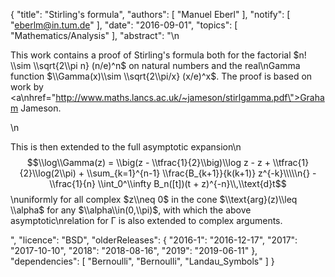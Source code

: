 {
    "title": "Stirling's formula",
    "authors": [
        "Manuel Eberl"
    ],
    "notify": [
        "eberlm@in.tum.de"
    ],
    "date": "2016-09-01",
    "topics": [
        "Mathematics/Analysis"
    ],
    "abstract": "\n<p>This work contains a proof of Stirling's formula both for the factorial $n! \\sim \\sqrt{2\\pi n} (n/e)^n$ on natural numbers and the real\nGamma function $\\Gamma(x)\\sim \\sqrt{2\\pi/x} (x/e)^x$. The proof is based on work by <a\nhref=\"http://www.maths.lancs.ac.uk/~jameson/stirlgamma.pdf\">Graham Jameson</a>.</p>\n<p>This is then extended to the full asymptotic expansion\n$$\\log\\Gamma(z) = \\big(z - \\tfrac{1}{2}\\big)\\log z - z + \\tfrac{1}{2}\\log(2\\pi) + \\sum_{k=1}^{n-1} \\frac{B_{k+1}}{k(k+1)} z^{-k}\\\\\n{} - \\frac{1}{n} \\int_0^\\infty B_n([t])(t + z)^{-n}\\,\\text{d}t$$\nuniformly for all complex $z\\neq 0$ in the cone $\\text{arg}(z)\\leq \\alpha$ for any $\\alpha\\in(0,\\pi)$, with which the above asymptotic\nrelation for &Gamma; is also extended to complex arguments.</p>",
    "licence": "BSD",
    "olderReleases": {
        "2016-1": "2016-12-17",
        "2017": "2017-10-10",
        "2018": "2018-08-16",
        "2019": "2019-06-11"
    },
    "dependencies": [
        "Bernoulli",
        "Bernoulli",
        "Landau_Symbols"
    ]
}